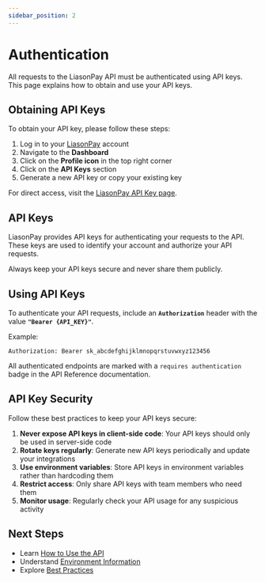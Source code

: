 ```yaml
---
sidebar_position: 2
---
```


# Authentication

All requests to the LiasonPay API must be authenticated using API keys. This page explains how to obtain and use your API keys.

## Obtaining API Keys

To obtain your API key, please follow these steps:

1. Log in to your [LiasonPay](https://liasonpay.test) account
2. Navigate to the **Dashboard**
3. Click on the **Profile icon** in the top right corner
4. Click on the **API Keys** section
5. Generate a new API key or copy your existing key

For direct access, visit the [LiasonPay API Key page](https://liasonpay.test/api-key).

## API Keys

LiasonPay provides API keys for authenticating your requests to the API. These keys are used to identify your account and authorize your API requests.

Always keep your API keys secure and never share them publicly.

## Using API Keys

To authenticate your API requests, include an **`Authorization`** header with the value **`"Bearer {API_KEY}"`**.

Example:

```http
Authorization: Bearer sk_abcdefghijklmnopqrstuvwxyz123456
```

All authenticated endpoints are marked with a `requires authentication` badge in the API Reference documentation.

## API Key Security

Follow these best practices to keep your API keys secure:

1. **Never expose API keys in client-side code**: Your API keys should only be used in server-side code
2. **Rotate keys regularly**: Generate new API keys periodically and update your integrations
3. **Use environment variables**: Store API keys in environment variables rather than hardcoding them
4. **Restrict access**: Only share API keys with team members who need them
5. **Monitor usage**: Regularly check your API usage for any suspicious activity

## Next Steps

- Learn [How to Use the API](./how-to-use)
- Understand [Environment Information](./environment-info)
- Explore [Best Practices](./best-practices)
